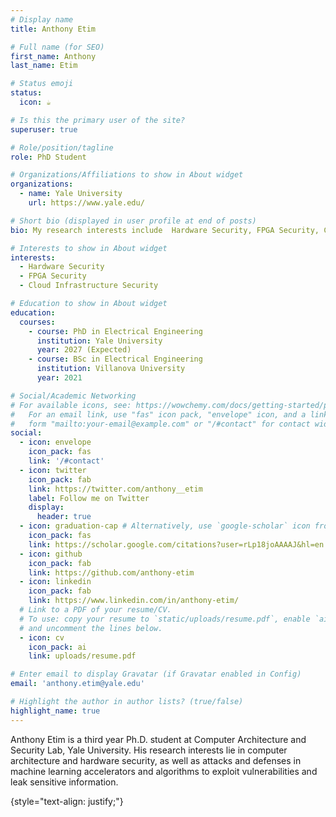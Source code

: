 ```yaml
---
# Display name
title: Anthony Etim

# Full name (for SEO)
first_name: Anthony
last_name: Etim

# Status emoji
status:
  icon: ☕️

# Is this the primary user of the site?
superuser: true

# Role/position/tagline
role: PhD Student

# Organizations/Affiliations to show in About widget
organizations:
  - name: Yale University
    url: https://www.yale.edu/

# Short bio (displayed in user profile at end of posts)
bio: My research interests include  Hardware Security, FPGA Security, Cloud Infrastructure Security and Computer Architecture.

# Interests to show in About widget
interests:
  - Hardware Security
  - FPGA Security
  - Cloud Infrastructure Security

# Education to show in About widget
education:
  courses:
    - course: PhD in Electrical Engineering
      institution: Yale University
      year: 2027 (Expected)
    - course: BSc in Electrical Engineering
      institution: Villanova University
      year: 2021

# Social/Academic Networking
# For available icons, see: https://wowchemy.com/docs/getting-started/page-builder/#icons
#   For an email link, use "fas" icon pack, "envelope" icon, and a link in the
#   form "mailto:your-email@example.com" or "/#contact" for contact widget.
social:
  - icon: envelope
    icon_pack: fas
    link: '/#contact'
  - icon: twitter
    icon_pack: fab
    link: https://twitter.com/anthony__etim
    label: Follow me on Twitter
    display:
      header: true
  - icon: graduation-cap # Alternatively, use `google-scholar` icon from `ai` icon pack
    icon_pack: fas
    link: https://scholar.google.com/citations?user=rLp18joAAAAJ&hl=en
  - icon: github
    icon_pack: fab
    link: https://github.com/anthony-etim
  - icon: linkedin
    icon_pack: fab
    link: https://www.linkedin.com/in/anthony-etim/
  # Link to a PDF of your resume/CV.
  # To use: copy your resume to `static/uploads/resume.pdf`, enable `ai` icons in `params.yaml`,
  # and uncomment the lines below.
  - icon: cv
    icon_pack: ai
    link: uploads/resume.pdf

# Enter email to display Gravatar (if Gravatar enabled in Config)
email: 'anthony.etim@yale.edu'

# Highlight the author in author lists? (true/false)
highlight_name: true
---
```


Anthony Etim is a third year Ph.D. student at Computer Architecture and Security Lab, Yale University. His research interests lie in computer architecture and hardware security, as well as attacks and defenses in machine learning accelerators and algorithms to exploit vulnerabilities and leak sensitive information.
<!-- Computer architecture and Security, especially focusing on cloud infrastructures and the security of FPGA-accelerated cloud environments by evaluating and defending various types of side channels and covert channels, as well as how to enable secure multi-tenant Cloud FPGAs. -->
{style="text-align: justify;"}
